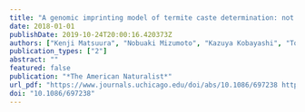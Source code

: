 ```yaml
---
title: "A genomic imprinting model of termite caste determination: not genetic but epigenetic inheritance influences offspring caste fate"
date: 2018-01-01
publishDate: 2019-10-24T20:00:16.420373Z
authors: ["Kenji Matsuura", "Nobuaki Mizumoto", "Kazuya Kobayashi", "Tomonari Nozaki", "Tadahide Fujita", "Toshihisa Yashiro", "Taro Fuchikawa", "Yuki Mitaka", "Edward L. Vargo"]
publication_types: ["2"]
abstract: ""
featured: false
publication: "*The American Naturalist*"
url_pdf: "https://www.journals.uchicago.edu/doi/abs/10.1086/697238 https://www.journals.uchicago.edu/doi/pdfplus/10.1086/697238"
doi: "10.1086/697238"
---
```


